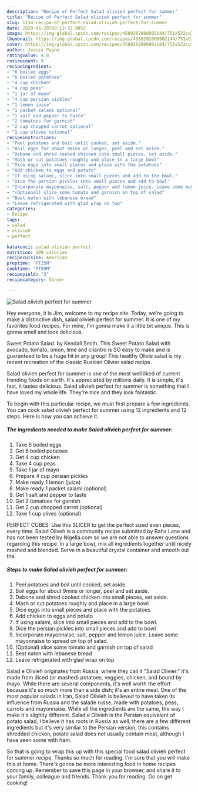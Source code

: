 ```yaml
---
description: "Recipe of Perfect Salad olivieh perfect for summer"
title: "Recipe of Perfect Salad olivieh perfect for summer"
slug: 1134-recipe-of-perfect-salad-olivieh-perfect-for-summer
date: 2020-06-28T08:13:32.905Z
image: https://img-global.cpcdn.com/recipes/4589202800902144/751x532cq70/salad-olivieh-perfect-for-summer-recipe-main-photo.jpg
thumbnail: https://img-global.cpcdn.com/recipes/4589202800902144/751x532cq70/salad-olivieh-perfect-for-summer-recipe-main-photo.jpg
cover: https://img-global.cpcdn.com/recipes/4589202800902144/751x532cq70/salad-olivieh-perfect-for-summer-recipe-main-photo.jpg
author: Jessie Payne
ratingvalue: 4.8
reviewcount: 9
recipeingredient:
- "6 boiled eggs"
- "6 boiled potatoes"
- "4 cup chicken"
- "4 cup peas"
- "1 jar of mayo"
- "4 cup persian pickles"
- "1 lemon juice"
- "1 packet salami optional"
- "1 salt and pepper to taste"
- "2 tomatoes for garnish"
- "2 cup chopped carrot optional"
- "1 cup olives optional"
recipeinstructions:
- "Peel potatoes and boil until cooked, set aside."
- "Boil eggs for about 9mins or longer, peel and set aside."
- "Debone and shred cooked chicken into small pieces, set aside."
- "Mash or cut potatoes roughly and place in a large bowl"
- "Dice eggs into small pieces and place with the potatoes"
- "Add chicken to eggs and potato"
- "If using salami, slice into small pieces and add to the bowl."
- "Dice the persian pickles into small pieces and add to bowl"
- "Incorporate mayonnaise, salt, pepper and lemon juice. Leave some mayonnaise to spread on top of salad."
- "(Optional) slice some tomato and garnish on top of salad"
- "Best eaten with lebanese bread"
- "Leave refrigerated with glad wrap on top"
categories:
- Recipe
tags:
- salad
- olivieh
- perfect

katakunci: salad olivieh perfect 
nutrition: 109 calories
recipecuisine: American
preptime: "PT25M"
cooktime: "PT59M"
recipeyield: "3"
recipecategory: Dinner

---
```



![Salad olivieh perfect for summer](https://img-global.cpcdn.com/recipes/4589202800902144/751x532cq70/salad-olivieh-perfect-for-summer-recipe-main-photo.jpg)

Hey everyone, it is Jim, welcome to my recipe site. Today, we're going to make a distinctive dish, salad olivieh perfect for summer. It is one of my favorites food recipes. For mine, I'm gonna make it a little bit unique. This is gonna smell and look delicious.

Sweet Potato Salad. by Kendall Smith. This Sweet Potato Salad with avocado, tomato, onion, lime and cilantro is SO easy to make and is guaranteed to be a huge hit in any group! This healthy Olivie salad is my recent recreation of the classic Russian Olivier salad recipe.

Salad olivieh perfect for summer is one of the most well liked of current trending foods on earth. It's appreciated by millions daily. It is simple, it's fast, it tastes delicious. Salad olivieh perfect for summer is something that I have loved my whole life. They're nice and they look fantastic.


To begin with this particular recipe, we must first prepare a few ingredients. You can cook salad olivieh perfect for summer using 12 ingredients and 12 steps. Here is how you can achieve it.

<!--inarticleads1-->

##### The ingredients needed to make Salad olivieh perfect for summer:

1. Take 6 boiled eggs
1. Get 6 boiled potatoes
1. Get 4 cup chicken
1. Take 4 cup peas
1. Take 1 jar of mayo
1. Prepare 4 cup persian pickles
1. Make ready 1 lemon (juice)
1. Make ready 1 packet salami (optional)
1. Get 1 salt and pepper to taste
1. Get 2 tomatoes for garnish
1. Get 2 cup chopped carrot (optional)
1. Take 1 cup olives (optional)


PERFECT CUBES: Use this SLICER to get the perfect sized even pieces, every time. Salad Oliveh is a community recipe submitted by Raha Lane and has not been tested by Nigella.com so we are not able to answer questions regarding this recipe. In a large bowl, mix all ingredients together until nicely mashed and blended. Serve in a beautiful crystal container and smooth out the. 

<!--inarticleads2-->

##### Steps to make Salad olivieh perfect for summer:

1. Peel potatoes and boil until cooked, set aside.
1. Boil eggs for about 9mins or longer, peel and set aside.
1. Debone and shred cooked chicken into small pieces, set aside.
1. Mash or cut potatoes roughly and place in a large bowl
1. Dice eggs into small pieces and place with the potatoes
1. Add chicken to eggs and potato
1. If using salami, slice into small pieces and add to the bowl.
1. Dice the persian pickles into small pieces and add to bowl
1. Incorporate mayonnaise, salt, pepper and lemon juice. Leave some mayonnaise to spread on top of salad.
1. (Optional) slice some tomato and garnish on top of salad
1. Best eaten with lebanese bread
1. Leave refrigerated with glad wrap on top


Salad e Olivieh originates from Russia, where they call it &#34;Salad Olivier.&#34; It&#39;s made from diced (or mashed) potatoes, veggies, chicken, and bound by mayo. While there are several components, it&#39;s well worth the effort because it&#39;s so much more than a side dish; it&#39;s an entire meal. One of the most popular salads in Iran, Salad Olivieh is believed to have taken its influence from Russia and the salade russe, made with potatoes, peas, carrots and mayonnaise. While all the ingredients are the same, the way I make it&#39;s slightly different. Salad e Olivieh is the Persian equivalent of potato salad, I believe it has roots in Russia as well, there are a few different ingredients but it&#39;s very similar to the Persian version, this contains shredded chicken, potato salad does not usually contain meat, although I have seen some with ham. 

So that is going to wrap this up with this special food salad olivieh perfect for summer recipe. Thanks so much for reading. I'm sure that you will make this at home. There's gonna be more interesting food in home recipes coming up. Remember to save this page in your browser, and share it to your family, colleague and friends. Thank you for reading. Go on get cooking!
